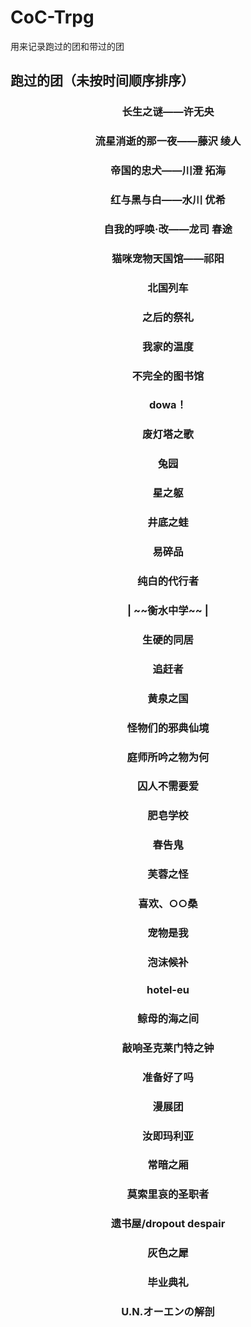 # CoC-Trpg

用来记录跑过的团和带过的团

## 跑过的团（未按时间顺序排序）
<div align="center">
  
### 长生之谜——许无央
### 流星消逝的那一夜——藤沢 绫人
### 帝国的忠犬——川澄 拓海
### 红与黑与白——水川 优希
### 自我的呼唤·改——龙司 春途
### 猫咪宠物天国馆——祁阳
### 北国列车
### 之后的祭礼
### 我家的温度
### 不完全的图书馆
### dowa！
### 废灯塔之歌
### 兔园
### 星之躯
### 井底之蛙
### 易碎品
### 纯白的代行者
### |  \~\~衡水中学~~ |
### 生硬的同居
### 追赶者
### 黄泉之国
### 怪物们的邪典仙境
### 庭师所吟之物为何
### 囚人不需要爱
### 肥皂学校
### 春告鬼
### 芙蓉之怪
### 喜欢、○○桑
### 宠物是我
### 泡沫候补
### hotel-eu
### 鲸母的海之间
### 敲响圣克莱门特之钟
### 准备好了吗
### 漫展团
### 汝即玛利亚
### 常暗之厢
### 莫索里哀的圣职者
### 遗书屋/dropout despair
### 灰色之犀
### 毕业典礼
### U.N.オーエンの解剖
</div>
